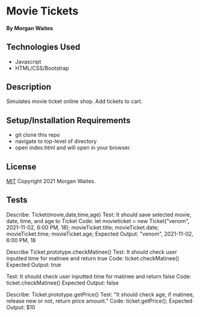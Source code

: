 # Movie Tickets

#### By Morgan Waites

## Technologies Used

* Javascript
* HTML/CSS/Bootstrap

## Description

Simulates movie ticket online shop. Add tickets to cart.

## Setup/Installation Requirements

* git clone this repo
* navigate to top-level of directory
* open index.html and will open in your browser.

## License
[MIT](https://opensource.org/licenses/MIT) Copyright 2021 Morgan Waites.

## Tests

Describe: Ticket(movie,date,time,age)
Test: It should save selected movie, date, time, and age to Ticket
Code: let movieticket = new Ticket("venom", 2021-11-02, 6:00 PM, 18);
movieTicket.title;
movieTicket.date;
movieTicket.time;
movieTicket.age;
Expected Output: "venom", 2021-11-02, 6:00 PM, 18


Describe Ticket.prototype.checkMatinee()
Test: It should check user inputted time for matinee and return true
Code: ticket.checkMatinee()
Expected Output: true

Test: It should check user inputted time for matinee and return false
Code: ticket.checkMatinee()
Expected Output: false

Describe: Ticket.prototype.getPrice()
Test: "It should check age, if matinee, release new or not, return price amount."
Code:
ticket.getPrice();
Expected Output: $10



